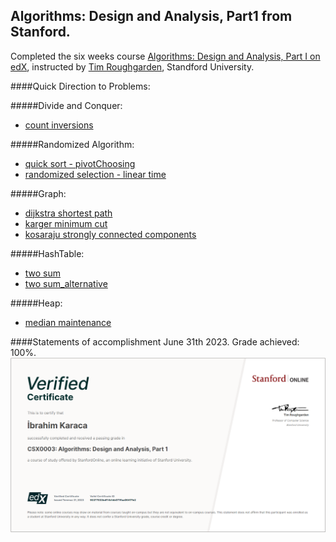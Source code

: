 Algorithms: Design and Analysis, Part1 from Stanford.
--------
Completed the six weeks course [Algorithms: Design and Analysis, Part I on edX](https://www.edx.org/course/algorithms-design-and-analysis), instructed by [Tim Roughgarden](http://theory.stanford.edu/~tim/), Standford University.

####Quick Direction to Problems:

#####Divide and Conquer:
* [count inversions](https://github.com/gedd1/algorithms-design-and-analysis/tree/main/Assignment1)

#####Randomized Algorithm:
* [quick sort - pivotChoosing](https://github.com/gedd1/algorithms-design-and-analysis/tree/main/Assignment2)
* [randomized selection - linear time](https://github.com/gedd1/algorithms-design-and-analysis/tree/main/Assignment2)

#####Graph:
* [dijkstra shortest path](https://github.com/gedd1/algorithms-design-and-analysis/tree/main/Assignment5)
* [karger minimum cut](https://github.com/gedd1/algorithms-design-and-analysis/tree/main/Assignment3)
* [kosaraju strongly connected components](https://github.com/gedd1/algorithms-design-and-analysis/tree/main/Assignment4)

#####HashTable:
* [two sum](https://github.com/gedd1/algorithms-design-and-analysis/tree/main/Assignment6)
* [two sum_alternative](https://github.com/gedd1/algorithms-design-and-analysis/tree/main/Assignment6%20Alternative)

#####Heap:
* [median maintenance](https://github.com/gedd1/algorithms-design-and-analysis/tree/main/Assignment6)

####Statements of accomplishment
June 31th 2023. Grade achieved: 100%.
![Statements of Accomplishment](https://github.com/gedd1/Algorithms-Stanford-Part1/blob/main/certificate1.png)
